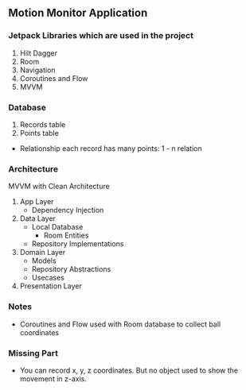 ## Motion Monitor Application

### Jetpack Libraries which are used in the project
1. Hilt Dagger
2. Room
3. Navigation
4. Coroutines and Flow
5. MVVM

### Database
1. Records table
2. Points table
- Relationship
    each record has many points: 1 - n relation


### Architecture
MVVM with Clean Architecture 
1. App Layer
    * Dependency Injection
2. Data Layer
    * Local Database
        - Room Entities
    * Repository Implementations
3. Domain Layer
    * Models
    * Repository Abstractions
    * Usecases
4. Presentation Layer
  
### Notes
- Coroutines and Flow used with Room database to collect ball coordinates 

### Missing Part
- You can record x, y, z coordinates. But no object used to show the movement in z-axis.
